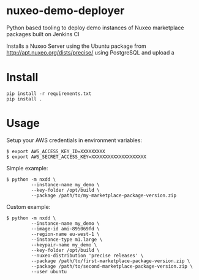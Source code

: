 # nuxeo-demo-deployer

Python based tooling to deploy demo instances of Nuxeo marketplace packages built
on Jenkins CI

Installs a Nuxeo Server using the Ubuntu package from
http://apt.nuxeo.org/dists/precise/	using PostgreSQL and upload a 

# Install

	pip install -r requirements.txt
	pip install .

# Usage

Setup your AWS credentials in environment variables:

	$ export AWS_ACCESS_KEY_ID=XXXXXXXXX
	$ export AWS_SECRET_ACCESS_KEY=XXXXXXXXXXXXXXXXXXXX

Simple example:

	$ python -m nxdd \
	         --instance-name my_demo \
	         --key-folder /opt/build \
	         --package /path/to/my-marketplace-package-version.zip

Custom example:

	$ python -m nxdd \
	         --instance-name my_demo \
	         --image-id ami-895069fd \
	         --region-name eu-west-1 \
	         --instance-type m1.large \
	         --keypair-name my_demo \
	         --key-folder /opt/build \
	         --nuxeo-distribution 'precise releases' \
	         --package /path/to/first-marketplace-package-version.zip \
             --package /path/to/second-marketplace-package-version.zip \
	         --user ubuntu

